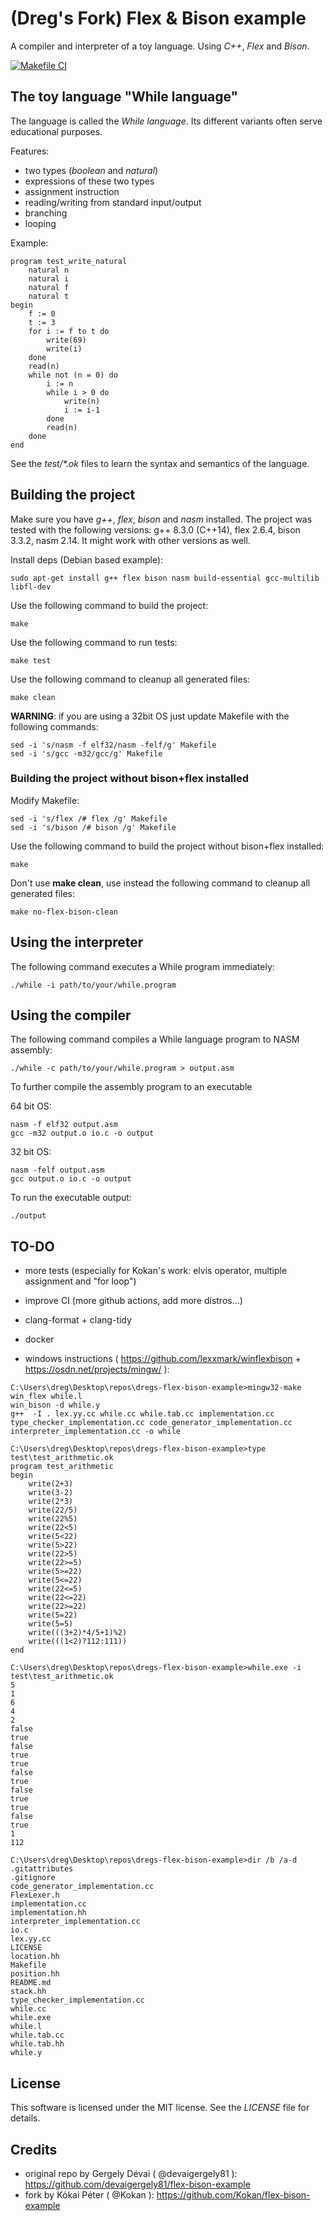# (Dreg's Fork) Flex & Bison example
A compiler and interpreter of a toy language. Using *C++*, *Flex* and *Bison*.

[![Makefile CI](https://github.com/therealdreg/dregs-flex-bison-example/actions/workflows/makefile.yml/badge.svg?branch=main)](https://github.com/therealdreg/dregs-flex-bison-example/actions/workflows/makefile.yml)

## The toy language "While language"
The language is called the *While language*. Its different variants often serve educational purposes. 

Features:

- two types (*boolean* and *natural*)
- expressions of these two types
- assignment instruction
- reading/writing from standard input/output
- branching
- looping

Example:
```
program test_write_natural
    natural n
    natural i
    natural f
    natural t
begin
    f := 0
    t := 3
    for i := f to t do
        write(69)
        write(i)
    done
    read(n)
    while not (n = 0) do
        i := n
        while i > 0 do
            write(n)
            i := i-1
        done
        read(n)
    done
end
```

See the *test/\*.ok* files to learn the syntax and semantics of the language.

## Building the project
Make sure you have *g++*, *flex*, *bison* and *nasm* installed. The project was tested with the following versions: g++ 8.3.0 (C++14), flex 2.6.4, bison 3.3.2, nasm 2.14. It might work with other versions as well.

Install deps (Debian based example):
```
sudo apt-get install g++ flex bison nasm build-essential gcc-multilib libfl-dev
```
Use the following command to build the project:
```
make
```
Use the following command to run tests:
```
make test
```
Use the following command to cleanup all generated files:
```
make clean
```

**WARNING**: if you are using a 32bit OS just update Makefile with the following commands:
```
sed -i 's/nasm -f elf32/nasm -felf/g' Makefile
sed -i 's/gcc -m32/gcc/g' Makefile
```

### Building the project without bison+flex installed

Modify Makefile:
```
sed -i 's/flex /# flex /g' Makefile
sed -i 's/bison /# bison /g' Makefile
```

Use the following command to build the project without bison+flex installed:
```
make
```

Don't use **make clean**, use instead the following command to cleanup all generated files:
```
make no-flex-bison-clean
```

## Using the interpreter
The following command executes a While program immediately:
```
./while -i path/to/your/while.program
```

## Using the compiler
The following command compiles a While language program to NASM assembly:
```
./while -c path/to/your/while.program > output.asm
```
To further compile the assembly program to an executable

64 bit OS:
```
nasm -f elf32 output.asm
gcc -m32 output.o io.c -o output
```

32 bit OS:
```
nasm -felf output.asm
gcc output.o io.c -o output
```

To run the executable output:
```
./output
```

## TO-DO

- more tests (especially for Kokan's work: elvis operator, multiple assignment and "for loop")
- improve CI (more github actions, add more distros...)
- clang-format + clang-tidy
- docker

- windows instructions ( https://github.com/lexxmark/winflexbison + https://osdn.net/projects/mingw/ ):

```
C:\Users\dreg\Desktop\repos\dregs-flex-bison-example>mingw32-make
win_flex while.l
win_bison -d while.y
g++  -I . lex.yy.cc while.cc while.tab.cc implementation.cc type_checker_implementation.cc code_generator_implementation.cc interpreter_implementation.cc -o while

C:\Users\dreg\Desktop\repos\dregs-flex-bison-example>type test\test_arithmetic.ok
program test_arithmetic
begin
    write(2+3)
    write(3-2)
    write(2*3)
    write(22/5)
    write(22%5)
    write(22<5)
    write(5<22)
    write(5>22)
    write(22>5)
    write(22>=5)
    write(5>=22)
    write(5<=22)
    write(22<=5)
    write(22<=22)
    write(22>=22)
    write(5=22)
    write(5=5)
    write(((3+2)*4/5+1)%2)
    write(((1<2)?112:111))
end

C:\Users\dreg\Desktop\repos\dregs-flex-bison-example>while.exe -i test\test_arithmetic.ok
5
1
6
4
2
false
true
false
true
true
false
true
false
true
true
false
true
1
112

C:\Users\dreg\Desktop\repos\dregs-flex-bison-example>dir /b /a-d
.gitattributes
.gitignore
code_generator_implementation.cc
FlexLexer.h
implementation.cc
implementation.hh
interpreter_implementation.cc
io.c
lex.yy.cc
LICENSE
location.hh
Makefile
position.hh
README.md
stack.hh
type_checker_implementation.cc
while.cc
while.exe
while.l
while.tab.cc
while.tab.hh
while.y
```

## License
This software is licensed under the MIT license. See the *LICENSE* file for details.

## Credits

- original repo by Gergely Dévai ( @devaigergely81 ): https://github.com/devaigergely81/flex-bison-example
- fork by Kókai Péter ( @Kokan ): https://github.com/Kokan/flex-bison-example
